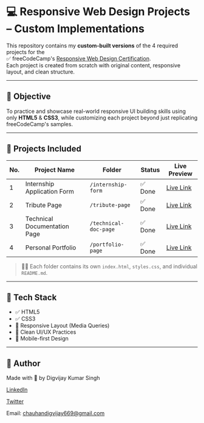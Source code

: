 # 💻 Responsive Web Design Projects – Custom Implementations

This repository contains my **custom-built versions** of the 4 required projects for the  
✅ freeCodeCamp's [Responsive Web Design Certification](https://www.freecodecamp.org/learn/responsive-web-design/).  
Each project is created from scratch with original content, responsive layout, and clean structure.

---

## 🎯 Objective

To practice and showcase real-world responsive UI building skills using only **HTML5** & **CSS3**, while customizing each project beyond just replicating freeCodeCamp's samples.

---

## 📁 Projects Included

| No. | Project Name                 | Folder                      | Status   | Live Preview |
|-----|------------------------------|-----------------------------|----------|--------------|
| 1   | Internship Application Form  | `/internship-form`          | ✅ Done | [Live Link](https://fcc-internship-form.netlify.app) |
| 2   | Tribute Page                 | `/tribute-page`             | ✅ Done | [Live Link](https://fcc-rwd-tribute-page.netlify.app) |
| 3   | Technical Documentation Page | `/technical-doc-page`       | ✅ Done | [Live Link](https://fcc-rwd-technical-documentation-page.netlify.app)|
| 4   | Personal Portfolio           | `/portfolio-page`           | ✅ Done | [Live Link](https://dsc-portfolio-website.netlify.app) |

> ✍🏻 Each folder contains its own `index.html`, `styles.css`, and individual `README.md`.

---

## 📌 Tech Stack

- ✅ HTML5  
- ✅ CSS3  
- 🎯 Responsive Layout (Media Queries)  
- 🎯 Clean UI/UX Practices  
- 📱 Mobile-first Design  

---

## 🙌 Author

Made with 💙 by Digvijay Kumar Singh

[LinkedIn](https://www.linkedin.com/in/digvijaykumarsingh/) 

[Twitter](https://x.com/DigvijaySi29958)

Email: chauhandigvijay669@gmail.com
